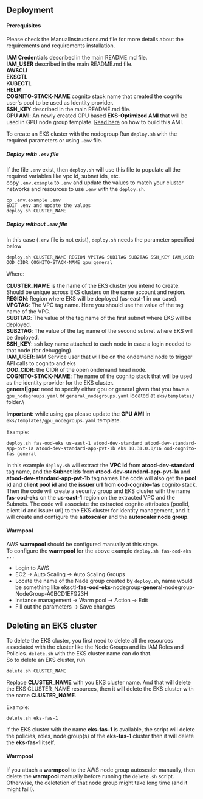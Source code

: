 
## Deployment

#### Prerequisites

Please check the ManualInstructions.md file for more details about the requirements and requirements installation.

**IAM Credentials** described in the main README.md file.\
**IAM_USER** described in the main README.md file.\
**AWSCLI**\
**EKSCTL**\
**KUBECTL**\
**HELM**\
**COGNITO-STACK-NAME** cognito stack name that created the cognito user's pool to be used as Identity provider.\
**SSH_KEY**  described in the main README.md file.\
**GPU AMI**: An newly created GPU based **EKS-Optimized AMI** that will be used in GPU node group template.  [Read here](../packer/README.md) on how to build this AMI.

To create an EKS cluster with the nodegroup Run ``` deploy.sh ``` with the required parameters or using `.env` file.

##### Deploy with `.env` file
If the file `.env` exist, then `deploy.sh` will use this file to populate all the required variables like vpc id, subnet ids, etc.\
copy `.env.example` to `.env` and update the values to match your cluster networks and resources to use `.env` with the `deploy.sh`.
```
cp .env.example .env 
EDIT .env and update the values
deploy.sh CLUSTER_NAME
```

##### Deploy without `.env` file
In this case (`.env` file is not exist), `deploy.sh` needs the parameter specified below

```
deploy.sh CLUSTER_NAME REGION VPCTAG SUB1TAG SUB2TAG SSH_KEY IAM_USER OOD_CIDR COGNITO-STACK-NAME gpu|general
```

Where:

**CLUSTER_NAME** is the name of the EKS cluster you intend to create. Should be unique across EKS clusters on the same account and region.\
**REGION**: Region where EKS will be deployed (us-east-1 in our case).\
**VPCTAG**: The VPC tag name. Here you should use the value of the tag name of the VPC.\
**SUB1TAG**: The value of the tag name of the first subnet where EKS will be deployed.\
**SUB2TAG**: The value of the tag name of the second subnet where EKS will be deployed.\
**SSH_KEY**: ssh key name attached to each node in case a login needed to that node (for debugging).\
**IAM_USER**: IAM Service user that will be on the ondemand node to trigger API calls to cognito and eks\
**OOD_CIDR**: the CIDR of the open ondemand head node.\
**COGNITO-STACK-NAME**: The name of the cognito stack that will be used as the identity provider for the EKS cluster.\
**general|gpu**: need to specify either gpu or general given that you have a `gpu_nodegroups.yaml` or `general_nodegroups.yaml` located at `eks/templates/` folder.\

**Important:** while using `gpu` please update the **GPU AMI** in `eks/templates/gpu_nodegroups.yaml` template.

Example:
```
deploy.sh fas-ood-eks us-east-1 atood-dev-standard atood-dev-standard-app-pvt-1a atood-dev-standard-app-pvt-1b eks 10.31.0.0/16 ood-cognito-fas general
```

In this example ```deploy.sh``` will extract the **VPC Id** from **atood-dev-standard** tag name, and the **Subnet Ids** from **atood-dev-standard-app-pvt-1a** and **atood-dev-standard-app-pvt-1b**  tag names.The code will also get the **pool id** and **client pool id** and the **issuer url** from **ood-cognito-fas** cognito stack.\
Then the code will create a security group and EKS cluster with the name **fas-ood-eks** on the **us-east-1** region on the extracted VPC and the Subnets. The code will associate the extracted cognito attributes (poolid, client id and issuer url) to the EKS cluster for identity management, and it will  create and configure the **autoscaler** and the **autoscaler node group**.

#### Warmpool

AWS **warmpool** should be configured manually at this stage.\
To configure the **warmpool** for the above example ```deploy.sh fas-ood-eks ... ```
* Login to AWS
* EC2 -> Auto Scaling -> Auto Scaling Groups
* Locate the name of the Nade group created by ```deploy.sh```, name would be something like eksctl-**fas-ood-eks**-nodegroup-**general**-nodegroup-NodeGroup-A0BCD1EFG23H 
* Instance management -> Warm pool -> Action -> Edit
* Fill out the parameters -> Save changes

## Deleting an EKS cluster

To delete the EKS cluster, you first need to delete all the resources associated with the cluster like the Node Groups and its IAM Roles and Policies. ```delete.sh``` with the EKS cluster name can do that. \
So to delete an EKS cluster, run
 
```
delete.sh CLUSTER_NAME
```

Replace **CLUSTER_NAME** with you EKS cluster name. And that will delete the EKS CLUSTER_NAME resources, then it will delete the EKS cluster with the name **CLUSTER_NAME**.

Example:

```
delete.sh eks-fas-1
``` 

if the EKS cluster with the name **eks-fas-1** is available, the script will delete the policies, roles, node group(s) of the **eks-fas-1** cluster then it will delete the **eks-fas-1** itself.

#### Warmpool

If you attach a **warmpool** to the AWS node group autoscaler manually, then delete the **warmpool** manually before running the ```delete.sh``` script. Otherwise, the deletetion of that node group might take long time (and it might fail!).


